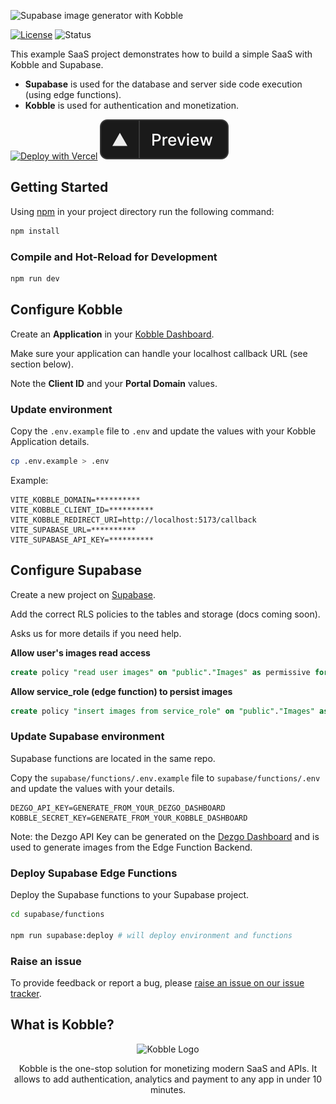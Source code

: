 ![Supabase image generator with Kobble](https://firebasestorage.googleapis.com/v0/b/kobble-prod.appspot.com/o/docs%2Fbanners%2Fsupa-image-generator.png?alt=media&token=dbf49f02-2cda-4b4f-98ca-71aadfa52922)

[![License](https://img.shields.io/:license-mit-blue.svg?style=flat)](https://opensource.org/licenses/MIT)
![Status](https://img.shields.io/:status-stable-green.svg?style=flat)

This example SaaS project demonstrates how to build a simple SaaS with Kobble and Supabase.

- **Supabase** is used for the database and server side code execution (using edge functions).
- **Kobble** is used for authentication and monetization.

[![Deploy with Vercel](https://vercel.com/button)](https://vercel.com/new/clone?repository-url=https%3A%2F%2Fgithub.com%2Fkobble-io%2Fsupa-image-generator&env=VITE_KOBBLE_DOMAIN,VITE_KOBBLE_CLIENT_ID,VITE_KOBBLE_REDIRECT_URI,VITE_SUPABASE_URL,VITE_SUPABASE_API_KEY&envDescription=Add%20your%20Supabase%20and%20Kobble%20environment%20variables.&envLink=https%3A%2F%2Fdocs.kobble.io%2Flearning%2Fquickstart%2Fsupabase&project-name=my-supa-image-generator&repository-name=my-supa-image-generator&demo-title=Supa%20Image%20Generator&demo-description=AI%20Image%20Generator%20built%20with%20Supabase%20and%20Kobble.io&demo-url=https%3A%2F%2Fsupa-image-generator.vercel.app&demo-image=https%3A%2F%2Ffirebasestorage.googleapis.com%2Fv0%2Fb%2Fkobble-prod.appspot.com%2Fo%2Fdocs%252Fbanners%252Fsupa-image-generator-thumbnail.png%3Falt%3Dmedia%26token%3D1fd59bf7-68e7-4900-8652-a45ffc8207af)
_[![Preview](https://github.com/kobble-io/supa-image-generator/blob/main/.readme/preview-btn.svg?raw=true)](https://supa-image-generator.vercel.app)_


## Getting Started

Using [npm](https://npmjs.org) in your project directory run the following command:

```sh
npm install
```

### Compile and Hot-Reload for Development

```sh
npm run dev
```

## Configure Kobble

Create an **Application** in your [Kobble Dashboard](https://app.kobble.io/p/applications).

Make sure your application can handle your localhost callback URL (see section below).

Note the **Client ID** and your **Portal Domain** values.

### Update environment

Copy the `.env.example` file to `.env` and update the values with your Kobble Application details.

```bash
cp .env.example > .env
```

Example:
```dotenv
VITE_KOBBLE_DOMAIN=**********
VITE_KOBBLE_CLIENT_ID=**********
VITE_KOBBLE_REDIRECT_URI=http://localhost:5173/callback
VITE_SUPABASE_URL=**********
VITE_SUPABASE_API_KEY=**********
```

## Configure Supabase

Create a new project on [Supabase](https://app.supabase.io/).

Add the correct RLS policies to the tables and storage (docs coming soon).

Asks us for more details if you need help.

**Allow user's images read access**

```sql
create policy "read user images" on "public"."Images" as permissive for select to authenticated using ((request_user_id() = user_id));
```

**Allow service_role (edge function) to persist images**

```sql
create policy "insert images from service_role" on "public"."Images" as permissive for insert to service_role with check (true);
```

### Update Supabase environment

Supabase functions are located in the same repo.

Copy the `supabase/functions/.env.example` file to `supabase/functions/.env` and update the values with your details.

```dotenv
DEZGO_API_KEY=GENERATE_FROM_YOUR_DEZGO_DASHBOARD
KOBBLE_SECRET_KEY=GENERATE_FROM_YOUR_KOBBLE_DASHBOARD
```

Note: the Dezgo API Key can be generated on the [Dezgo Dashboard](https://dezgo.com/) and is used to generate images from the Edge Function Backend.

### Deploy Supabase Edge Functions

Deploy the Supabase functions to your Supabase project.

```sh
cd supabase/functions

npm run supabase:deploy # will deploy environment and functions
```

### Raise an issue

To provide feedback or report a bug, please [raise an issue on our issue tracker](https://github.com/kobble-io/supa-image-generator/issues).

## What is Kobble?

<p align="center">
  <picture>
    <img alt="Kobble Logo" src="https://firebasestorage.googleapis.com/v0/b/kobble-prod.appspot.com/o/docs%2Fbanners%2Flogo.png?alt=media&token=35c9e52e-6a90-4192-aa98-fe99c76be15a" width="150">
  </picture>
</p>
<p align="center">
 Kobble is the one-stop solution for monetizing modern SaaS and APIs. It allows to add authentication, analytics and payment to any app in under 10 minutes.
</p>

